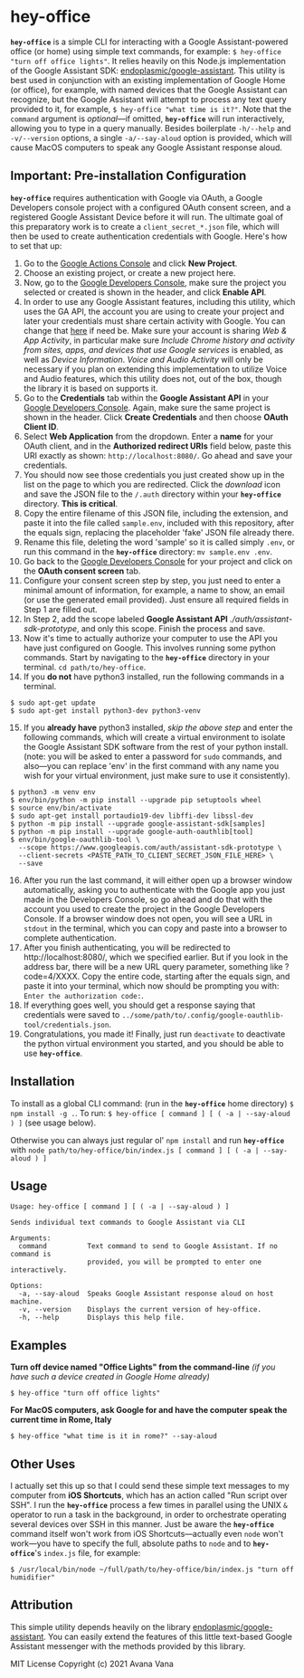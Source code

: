 # hey-office

**`hey-office`** is a simple CLI for interacting with a Google Assistant-powered office (or home) using simple text commands, for example: `$ hey-office "turn off office lights"`. It relies heavily on this Node.js implementation of the Google Assistant SDK: [endoplasmic/google-assistant](https://github.com/endoplasmic/google-assistant). This utility is best used in conjunction with an existing implementation of Google Home (or office), for example, with named devices that the Google Assistant can recognize, but the Google Assistant will attempt to process any text query provided to it, for example, `$ hey-office "what time is it?"`. Note that the `command` argument is _optional_—if omitted, **`hey-office`** will run interactively, allowing you to type in a query manually. Besides boilerplate `-h/--help` and `-v/--version` options, a single `-a/--say-aloud` option is provided, which will cause MacOS computers to speak any Google Assistant response aloud.

## Important: Pre-installation Configuration

**`hey-office`** requires authentication with Google via OAuth, a Google Developers console project with a configured OAuth consent screen, and a registered Google Assistant Device before it will run. The ultimate goal of this preparatory work is to create a `client_secret_*.json` file, which will then be used to create authentication credentials with Google. Here's how to set that up:

1. Go to the [Google Actions Console](console.actions.google.com) and click **New Project**.
2. Choose an existing project, or create a new project here.
3. Now, go to the [Google Developers Console](console.developers.google.com/apis/api/embeddedassistant.googleapis.com/overview), make sure the project you selected or created is shown in the header, and click **Enable API**.
4. In order to use any Google Assistant features, including this utility, which uses the GA API, the account you are using to create your project and later your credentials must share certain activity with Google. You can change that [here](https://myaccount.google.com/activitycontrols) if need be. Make sure your account is sharing _Web & App Activity_, in particular make sure _Include Chrome history and activity from sites, apps, and devices that use Google services_ is enabled, as well as _Device Information_. _Voice and Audio Activity_ will only be necessary if you plan on extending this implementation to utilize Voice and Audio features, which this utility does not, out of the box, though the library it is based on supports it.
5. Go to the **Credentials** tab within the **Google Assistant API** in your [Google Developers Console](console.developers.google.com/apis/api/embeddedassistant.googleapis.com/credentials). Again, make sure the same project is shown in the header. Click **Create Credentials** and then choose **OAuth Client ID**.
6. Select **Web Application** from the dropdown. Enter a **name** for your OAuth client, and in the **Authorized redirect URIs** field below, paste this URI exactly as shown: `http://localhost:8080/`. Go ahead and save your credentials.
7. You should now see those credentials you just created show up in the list on the page to which you are redirected. Click the _download_ icon and save the JSON file to the `/.auth` directory within your **`hey-office`** directory. **This is critical**.
8. Copy the entire filename of this JSON file, including the extension, and paste it into the file called `sample.env`, included with this repository, after the equals sign, replacing the placeholder 'fake' JSON file already there.
9. Rename this file, deleting the word 'sample' so it is called simply `.env`, or run this command in the **`hey-office`** directory: `mv sample.env .env`.
10. Go back to the [Google Developers Console](console.developers.google.com/apis/credentials/consent) for your project and click on the **OAuth consent screen** tab.
11. Configure your consent screen step by step, you just need to enter a minimal amount of information, for example, a name to show, an email (or use the generated email provided). Just ensure all required fields in Step 1 are filled out.
12. In Step 2, add the scope labeled **Google Assistant API** _./auth/assistant-sdk-prototype_, and only this scope. Finish the process and save.
13. Now it's time to actually authorize your computer to use the API you have just configured on Google. This involves running some python commands. Start by navigating to the **`hey-office`** directory in your terminal. `cd path/to/hey-office`.
14. If you **do not** have python3 installed, run the following commands in a terminal.

```
$ sudo apt-get update
$ sudo apt-get install python3-dev python3-venv
```

15. If you **already have** python3 installed, _skip the above step_ and enter the following commands, which will create a virtual environment to isolate the Google Assistant SDK software from the rest of your python install. (note: you will be asked to enter a password for `sudo` commands, and also—you can replace 'env' in the first command with any name you wish for your virtual environment, just make sure to use it consistently).

```
$ python3 -m venv env
$ env/bin/python -m pip install --upgrade pip setuptools wheel
$ source env/bin/activate
$ sudo apt-get install portaudio19-dev libffi-dev libssl-dev
$ python -m pip install --upgrade google-assistant-sdk[samples]
$ python -m pip install --upgrade google-auth-oauthlib[tool]
$ env/bin/google-oauthlib-tool \
  --scope https://www.googleapis.com/auth/assistant-sdk-prototype \
  --client-secrets <PASTE_PATH_TO_CLIENT_SECRET_JSON_FILE_HERE> \
  --save
```

16. After you run the last command, it will either open up a browser window automatically, asking you to authenticate with the Google app you just made in the Developers Console, so go ahead and do that with the account you used to create the project in the Google Developers Console. If a browser window does not open, you will see a URL in `stdout` in the terminal, which you can copy and paste into a browser to complete authentication.
17. After you finish authenticating, you will be redirected to http://localhost:8080/, which we specified earlier. But if you look in the address bar, there will be a new URL query parameter, something like ?code=4/XXXX. Copy the entire code, starting after the equals sign, and paste it into your terminal, which now should be prompting you with: `Enter the authorization code:`.
18. If everything goes well, you should get a response saying that credentials were saved to `../some/path/to/.config/google-oauthlib-tool/credentials.json`.
19. Congratulations, you made it! Finally, just run `deactivate` to deactivate the python virtual environment you started, and you should be able to use **`hey-office`**.

## Installation

To install as a global CLI command: (run in the **`hey-office`** home directory)
`$ npm install -g .`. To run: `$ hey-office [ command ] [ ( -a | --say-aloud ) ]` (see usage below).

Otherwise you can always just regular ol' `npm install` and run **`hey-office`** with `node path/to/hey-office/bin/index.js [ command ] [ ( -a | --say-aloud ) ]`

## Usage

```
Usage: hey-office [ command ] [ ( -a | --say-aloud ) ]

Sends individual text commands to Google Assistant via CLI

Arguments:
  command          Text command to send to Google Assistant. If no command is
                   provided, you will be prompted to enter one interactively.

Options:
  -a, --say-aloud  Speaks Google Assistant response aloud on host machine.
  -v, --version    Displays the current version of hey-office.
  -h, --help       Displays this help file.
```

## Examples

**Turn off device named "Office Lights" from the command-line** _(if you have such a device created in Google Home already)_

```
$ hey-office "turn off office lights"
```

**For MacOS computers, ask Google for and have the computer speak the current time in Rome, Italy**

```
$ hey-office "what time is it in rome?" --say-aloud
```

## Other Uses

I actually set this up so that I could send these simple text messages to my computer from **iOS Shortcuts**, which has an action called "Run script over SSH". I run the **`hey-office`** process a few times in parallel using the UNIX `&` operator to run a task in the background, in order to orchestrate operating several devices over SSH in this manner. Just be aware the **`hey-office`** command itself won't work from iOS Shortcuts—actually even `node` won't work—you have to specify the full, absolute paths to `node` and to **`hey-office`**'s `index.js` file, for example:

```
$ /usr/local/bin/node ~/full/path/to/hey-office/bin/index.js "turn off humidifier"
```

## Attribution

This simple utility depends heavily on the library [endoplasmic/google-assistant](https://github.com/endoplasmic/google-assistant). You can easily extend the features of this little text-based Google Assistant messenger with the methods provided by this library.

MIT License
Copyright (c) 2021 Avana Vana
